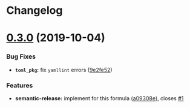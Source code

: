 # Changelog

# [0.3.0](https://github.com/saltstack-formulas/telegraf-formula/compare/v0.2.16...v0.3.0) (2019-10-04)


### Bug Fixes

* **`toml_pkg`:** fix `yamllint` errors ([9e2fe52](https://github.com/saltstack-formulas/telegraf-formula/commit/9e2fe52))


### Features

* **semantic-release:** implement for this formula ([a09308e](https://github.com/saltstack-formulas/telegraf-formula/commit/a09308e)), closes [#1](https://github.com/saltstack-formulas/telegraf-formula/issues/1)
